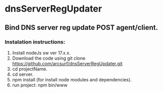 # dnsServerRegUpdater
## Bind DNS server reg update POST agent/client.

### Instalation instructions:
1. Install nodeJs sw ver 17.x.x.
2. Download the code using git clone https://github.com/arcsurf/dnsServerRegUpdater.git
3. cd projectName.
4. cd server.
5. npm install (for install node modules and dependencies).
6. run project: npm bin/www
